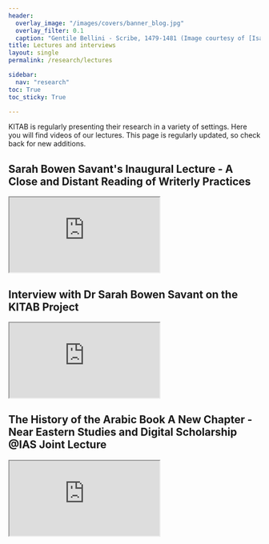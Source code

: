 ```yaml
---
header:
  overlay_image: "/images/covers/banner_blog.jpg"
  overlay_filter: 0.1
  caption: "Gentile Bellini - Scribe, 1479-1481 (Image courtesy of [Isabella Stewart Gardner Museum](https://www.gardnermuseum.org/experience/collection/10755), Boston)"
title: Lectures and interviews
layout: single
permalink: /research/lectures

sidebar:
  nav: "research"
toc: True
toc_sticky: True

---
```


KITAB is regularly presenting their research in a variety of settings. Here you will find videos of our lectures. This page is regularly updated, so check back for new additions. 

## Sarah Bowen Savant's Inaugural Lecture - A Close and Distant Reading of Writerly Practices

<div class="embed-responsive embed-responsive-16by9">
  <iframe class="embed-responsive-item" src="https://www.youtube.com/embed/snrDcEYawCI"></iframe>
</div>

## Interview with Dr Sarah Bowen Savant on the KITAB Project

<div class="embed-responsive embed-responsive-16by9">
  <iframe class="embed-responsive-item" src="https://www.youtube.com/embed/O6nOCLL_fWc"></iframe>
</div>

## The History of the Arabic Book A New Chapter - Near Eastern Studies and Digital Scholarship @IAS Joint Lecture

<div class="embed-responsive embed-responsive-16by9">
  <iframe class="embed-responsive-item" src="https://www.youtube.com/embed/Z6KkpF3-73U"></iframe>
</div>
